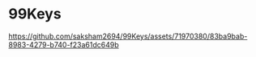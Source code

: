 # 99Keys

https://github.com/saksham2694/99Keys/assets/71970380/83ba9bab-8983-4279-b740-f23a61dc649b

